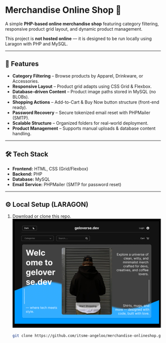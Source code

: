 # Merchandise Online Shop 🛒
A simple **PHP-based online merchandise shop** featuring category filtering, responsive product grid layout, and dynamic product management.  

This project is **not hosted online** — it is designed to be run locally using Laragon with PHP and MySQL.  

---

## 🚀 Features
- **Category Filtering** – Browse products by Apparel, Drinkware, or Accessories.  
- **Responsive Layout** – Product grid adapts using CSS Grid & Flexbox.  
- **Database-driven Content** – Product image paths stored in MySQL (no BLOBs).  
- **Shopping Actions** – Add-to-Cart & Buy Now button structure (front-end ready).  
- **Password Recovery** – Secure tokenized email reset with PHPMailer (SMTP).  
- **Scalable Structure** – Organized folders for real-world deployment.  
- **Product Management** – Supports manual uploads & database content handling.  

---

## 🛠 Tech Stack
- **Frontend:** HTML, CSS (Grid/Flexbox)  
- **Backend:** PHP  
- **Database:** MySQL  
- **Email Service:** PHPMailer (SMTP for password reset)  

---

## ⚙️ Local Setup (LARAGON)
1. Download or clone this repo.
   ![Homepage](./onlineshop-ss.png)
   ```bash
   git clone https://github.com/itsme-angeloo/merchandise-onlineshop.git
